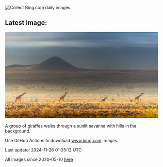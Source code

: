 ![Collect Bing.com daily images](https://github.com/counter2015/bing-daily-images/workflows/Collect%20Bing.com%20daily%20images/badge.svg)
## Latest image:
![](images/AmboseliGiraffes.jpg)

A group of giraffes walks through a sunlit savanna with hills in the background.

Use GitHub Actions to download www.bing.com images.

Last update: 2024-11-26 01:35:12 UTC

All images since 2020-05-10 [here](https://github.com/counter2015/bing-daily-images/tree/master/images)
